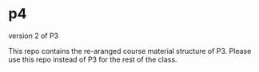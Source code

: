 # p4
version 2 of P3

This repo contains the re-aranged course material structure of P3. Please use this repo instead of P3 for the rest of the class.
